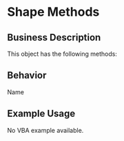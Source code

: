 # Shape Methods

## Business Description
This object has the following methods:

## Behavior
Name

## Example Usage
No VBA example available.